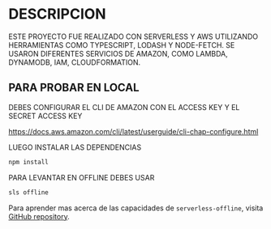 <!--
title: 'RIMAC PRUEBA TECNICA'
description: 'PRUEBA SIMPLE PARA RIMAC PARA EL CARGO DE DESARROLLADOR BACKEND'
layout: Doc
framework: v3
platform: AWS
language: nodeJS
authorLink: 'https://github.com/serverless'
authorName: 'Serverless, inc.'
authorAvatar: 'https://avatars1.githubusercontent.com/u/13742415?s=200&v=4'
-->

# DESCRIPCION

ESTE PROYECTO FUE REALIZADO CON SERVERLESS Y AWS UTILIZANDO HERRAMIENTAS COMO TYPESCRIPT, LODASH Y NODE-FETCH.
SE USARON DIFERENTES SERVICIOS DE AMAZON, COMO LAMBDA, DYNAMODB, IAM, CLOUDFORMATION.

## PARA PROBAR EN LOCAL

DEBES CONFIGURAR EL CLI DE AMAZON CON EL ACCESS KEY Y EL SECRET ACCESS KEY 

https://docs.aws.amazon.com/cli/latest/userguide/cli-chap-configure.html

LUEGO INSTALAR LAS DEPENDENCIAS

```bash
npm install
```
PARA LEVANTAR EN OFFLINE DEBES USAR

```bash
sls offline
```
Para aprender mas acerca de las capacidades de `serverless-offline`, visita [GitHub repository](https://github.com/dherault/serverless-offline).



